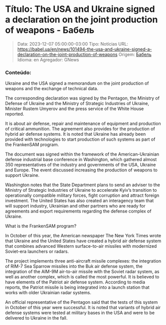 # Título: The USA and Ukraine signed a declaration on the joint production of weapons - Бабель

>Data: 2023-12-07 05:00:00-03:00
>Tipo: Notícias
>URL: https://babel.ua/en/news/101494-the-usa-and-ukraine-signed-a-declaration-on-the-joint-production-of-weapons
>Origem: [Бабель](https://babel.ua)
>Idioma: en
>Agregador: GNews

### Conteúdo:

Ukraine and the USA signed a memorandum on the joint production of weapons and the exchange of technical data.

The corresponding declaration was signed by the Pentagon, the Ministry of Defense of Ukraine and the Ministry of Strategic Industries of Ukraine, Minister Rustem Umyerov and the press service of the White House reported.

It is about air defense, repair and maintenance of equipment and production of critical ammunition. The agreement also provides for the production of hybrid air defense systems. It is noted that Ukraine has already been provided with technologies to start production of such systems as part of the FrankenSAM program.

The document was signed within the framework of the American-Ukrainian defense industrial base conference in Washington, which gathered almost 350 representatives of the industry and governments of the USA, Ukraine and Europe. The event discussed increasing the production of weapons to support Ukraine.

Washington notes that the State Department plans to send an adviser to the Ministry of Strategic Industries of Ukraine to accelerate Kyivʼs transition to operationally compatible military forces, fight corruption and attract foreign investment. The United States has also created an interagency team that will support industry, Ukrainian and other partners who are ready for agreements and export requirements regarding the defense complex of Ukraine.

What is the FrankenSAM program?

In October of this year, the American newspaper The New York Times wrote that Ukraine and the United States have created a hybrid air defense system that combines advanced Western surface-to-air missiles with modernized Soviet-era launchers or radars.

The project implements three anti-aircraft missile complexes: the integration of RIM-7 Sea Sparrow missiles into the Buk air defense system, the integration of the AIM-9M air-to-air missile with the Soviet radar system, as well as another complex, which is called the most powerful. It is believed to have elements of the Patriot air defense system. According to media reports, the Patriot missile is being integrated into a launch station that works with older Ukrainian radar systems.

An official representative of the Pentagon said that the tests of this system in October of this year were successful. It is noted that variants of hybrid air defense systems were tested at military bases in the USA and were to be delivered to Ukraine in the fall.
